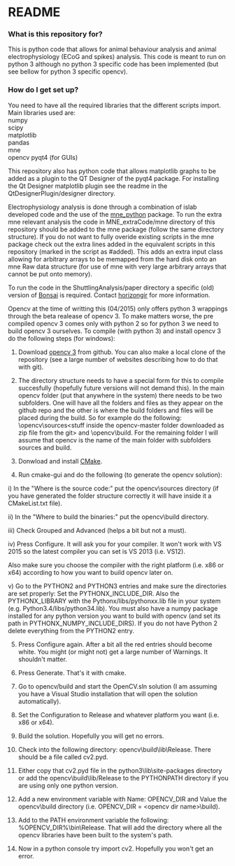 # README #


### What is this repository for? ###

This is python code that allows for animal behaviour analysis and animal electrophysiology (ECoG and spikes) analysis.
This code is meant to run on python 3 although no python 3 specific code has been implemented (but see bellow for python 3 specific opencv).

### How do I get set up? ###
You need to have all the required libraries that the different scripts import. Main libraries used are:  
numpy  
scipy  
matplotlib  
pandas  
mne  
opencv
pyqt4 (for GUIs)

This repository also has python code that allows matplotlib graphs to be added as a plugin to the QT Designer of the pyqt4 package.
For installing the Qt Designer matplotlib plugin see the readme in the QtDesignerPlugin/designer directory.  

Electrophysiology analysis is done through a combination of islab developed code and the use of the [mne_python](http://martinos.org/mne/stable/mne-python.html) package.
To run the extra mne relevant analysis the code in MNE_extraCode/mne directory of this repository should be added to the mne package (follow the same directory structure). 
If you do not want to fully overide existing scripts in the mne package check out the extra lines added in the equivalent scripts in this repository (marked in the script as #added).
This adds an extra input class allowing for arbitrary arrays to be memapped from the hard disk onto an mne Raw data structure (for use of mne with very large arbitrary arrays that cannot be put onto memory).  

To run the code in the ShuttlingAnalysis/paper directory a specific (old) version of [Bonsai](https://bitbucket.org/horizongir/bonsai) is required. Contact [horizongir](https://bitbucket.org/horizongir)
for more information.

Opencv at the time of writting this (04/2015) only offers python 3 wrappings through the beta realease of opencv 3. To make matters worse, the pre compiled opencv 3 comes only with python 2 so for python 3 we need to build opencv 3 ourselves.
To compile (with python 3) and install opencv 3 do the following steps (for windows): 

1) Download [opencv 3](https://github.com/Itseez/opencv) from github. You can also make a local clone of the repository (see a large number of websites describing how to do that with git). 

2) The directory structure needs to have a special form for this to compile succesfully (hopefully future versions will not demand this). 
In the main opencv folder (put that anywhere in the system) there needs to be two subfolders.
One will have all the folders and files as they appear on the github repo and the other is where the build folders and files will be placed during the build. So for example do the following:
<Wherever on the system you put opencv>\opencv\sources\<stuff inside the opencv-master folder downloaded as zip file from the git> and
<Wherever on the system you put opencv>\opencv\build.
For the remaining folder I will assume that opencv is the name of the main folder with subfolders sources and build. 

3) Donwload and install [CMake](http://www.cmake.org/). 

4) Run cmake-gui and do the following (to generate the opencv solution): 

i) In the "Where is the source code:" put the opencv\sources directory (if you have generated the folder structure correctly it will have inside it a CMakeList.txt file). 

ii) In the "Where to build the binaries:" put the opencv\build directory. 

iii) Check Grouped and Advanced (helps a bit but not a must). 

iv) Press Configure. It will ask you for your compiler. It won't work with VS 2015 so the latest compiler you can set is VS 2013 (i.e. VS12). 

Also make sure you choose the compiler with the right platform (i.e. x86 or x64) according to how you want to build opencv later on. 

v) Go to the PYTHON2 and PYTHON3 entries and make sure the directories are set properly: Set the PYTHONX_INCLUDE_DIR. Also the PYTHONX_LIBRARY with the Pythonx/libs/pythonxx.lib file in your system (e.g. Python3.4/libs/python34.lib). 
You must also have a numpy package installed for any python version you want to build with opencv (and set its path in PYTHONX_NUMPY_INCLUDE_DIRS). 
If you do not have Python 2 delete everything from the PYTHON2 entry. 

5) Press Configure again. After a bit all the red entries should become white. You might (or might not) get a large number of Warnings. It shouldn't matter. 

6) Press Generate. That's it with cmake. 

7) Go to opencv/build and start the OpenCV.sln solution (I am assuming you have a Visual Studio installation that will open the solution automatically). 

8) Set the Configuration to Release and whatever platform you want (i.e. x86 or x64). 

9) Build the solution. Hopefully you will get no errors. 

10) Check into the following directory: opencv\build\lib\Release. There should be a file called cv2.pyd. 

11) Either copy that cv2.pyd file in the python3\lib\site-packages directory or add the opencv\build\lib/Release to the PYTHONPATH directory if you are using only one python version. 

12) Add a new environment variable with Name: OPENCV_DIR and Value the opencv\build directory (i.e. OPENCV_DIR = <Wherever opencv is>\<opencv dir name>\build). 

13) Add to the PATH environment variable the following: %OPENCV_DIR%\bin\Release. That will add the directory where all the opencv libraries have been built to the system's path. 

14) Now in a python console try import cv2. Hopefully you won't get an error.
